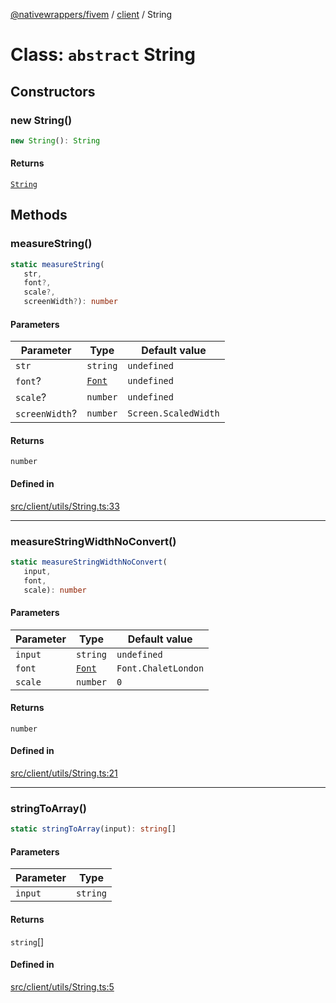 [@nativewrappers/fivem](../../README.md) / [client](../README.md) / String

# Class: `abstract` String

## Constructors

### new String()

```ts
new String(): String
```

#### Returns

[`String`](String.md)

## Methods

### measureString()

```ts
static measureString(
   str, 
   font?, 
   scale?, 
   screenWidth?): number
```

#### Parameters

| Parameter | Type | Default value |
| ------ | ------ | ------ |
| `str` | `string` | `undefined` |
| `font`? | [`Font`](../enumerations/Font.md) | `undefined` |
| `scale`? | `number` | `undefined` |
| `screenWidth`? | `number` | `Screen.ScaledWidth` |

#### Returns

`number`

#### Defined in

[src/client/utils/String.ts:33](https://github.com/nativewrappers/fivem/blob/23974f37709c3a4a6a2e52877548e496df556c3f/src/client/utils/String.ts#L33)

***

### measureStringWidthNoConvert()

```ts
static measureStringWidthNoConvert(
   input, 
   font, 
   scale): number
```

#### Parameters

| Parameter | Type | Default value |
| ------ | ------ | ------ |
| `input` | `string` | `undefined` |
| `font` | [`Font`](../enumerations/Font.md) | `Font.ChaletLondon` |
| `scale` | `number` | `0` |

#### Returns

`number`

#### Defined in

[src/client/utils/String.ts:21](https://github.com/nativewrappers/fivem/blob/23974f37709c3a4a6a2e52877548e496df556c3f/src/client/utils/String.ts#L21)

***

### stringToArray()

```ts
static stringToArray(input): string[]
```

#### Parameters

| Parameter | Type |
| ------ | ------ |
| `input` | `string` |

#### Returns

`string`[]

#### Defined in

[src/client/utils/String.ts:5](https://github.com/nativewrappers/fivem/blob/23974f37709c3a4a6a2e52877548e496df556c3f/src/client/utils/String.ts#L5)
